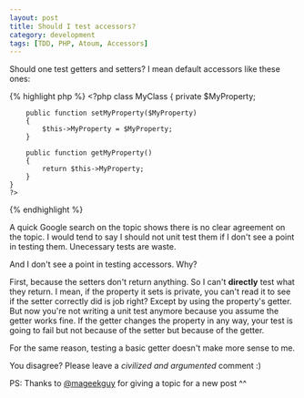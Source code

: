 ```yaml
---
layout: post
title: Should I test accessors?
category: development 
tags: [TDD, PHP, Atoum, Accessors]
---
```


Should one test getters and setters? I mean default accessors like these ones:

{% highlight php %}
    <?php
    class MyClass
    {
        private $MyProperty;

        public function setMyProperty($MyProperty)
        {
            $this->MyProperty = $MyProperty;
        }

        public function getMyProperty()
        {
            return $this->MyProperty;
        }
    }
    ?>
{% endhighlight %}

A quick Google search on the topic shows there is no clear agreement on the topic. I would tend to say I should not unit test them if I don't see a point in testing them. Unecessary tests are waste.

And I don't see a point in testing accessors. Why?

First, because the setters don't return anything. So I can't **directly** test what they return. I mean, if the property it sets is private, you can't read it to see if the setter correctly did is job right? Except by using the property's getter. But now you're not writing a unit test anymore because you assume the getter works fine. If the getter changes the property in any way, your test is going to fail but not because of the setter but because of the getter.

For the same reason, testing a basic getter doesn't make more sense to me.

You disagree? Please leave a *civilized and argumented* comment :)

PS: Thanks to [@mageekguy](https://twitter.com/mageekguy) for giving a topic for a new post ^^